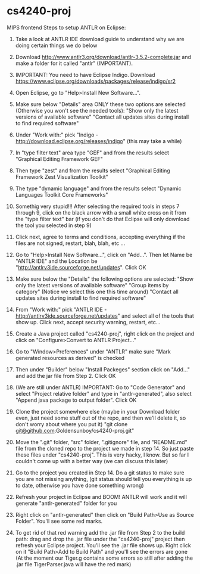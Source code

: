 cs4240-proj
===========

MIPS frontend
Steps to setup ANTLR on Eclipse:

1) Take a look at ANTLR IDE download guide to understand why we are doing certain things we do below

2) Download http://www.antlr3.org/download/antlr-3.5.2-complete.jar and make a folder for it called "antlr" (IMPORTANT).

3) IMPORTANT: You need to have Eclipse Indigo. Download https://www.eclipse.org/downloads/packages/release/indigo/sr2

4) Open Eclipse, go to "Help>Install New Software...". 

5) Make sure below "Details" area ONLY these two options are selected (Otherwise you won't see the needed tools):
	"Show only the latest versions of available software"
	"Contact all updates sites during install to find required software"

6) Under "Work with:" pick "Indigo - http://download.eclipse.org/releases/indigo" (this may take a while)

7) In "type filter text" area type "GEF" and from the results select "Graphical Editing Framework GEF"

8) Then type "zest" and from the results select "Graphical Editing Framework Zest Visualization Toolkit"

9) The type "dynamic language" and from the results select "Dynamic Languages Toolkit Core Frameworks"

10) Somethig very stupid!!! After selecting the required tools in steps 7 through 9, click on the black arrow with a small white cross on it from the "type filter text" bar (if you don't do that Eclipse will only download the tool you selected in step 9)

11) Click next, agree to terms and conditions, accepting everything if the files are not signed, restart, blah, blah, etc ...

12) Go to "Help>Install New Software...", click on "Add...". Then let Name be "ANTLR IDE" and the Location be "http://antlrv3ide.sourceforge.net/updates". Click OK

13) Make sure below the "Details" the following options are selected:
	"Show only the latest versions of available software"
	"Group items by category" (Notice we select this one this time around)
	"Contact all updates sites during install to find required software"

13) From "Work with:" pick "ANTLR IDE - http://antlrv3ide.sourceforge.net/updates" and select all of the tools that show up. Click next, accept security warning, restart, etc...

14) Create a Java project called "cs4240-proj", right click on the project and click on "Configure>Convert to ANTLR Project..."

15) Go to "Window>Preferences" under "ANTLR" make sure "Mark generated resources as derived" is checked

16) Then under "Builder" below "Install Packeges" section click on "Add..." and add the jar file from Step 2. Click OK

17) (We are still under ANTLR) IMPORTANT: Go to "Code Generator" and select "Project relative folder" and type in "antlr-generated", also select "Append java package to output folder". Click OK

18) Clone the project somewhere else (maybe in your Download folder even, just need some stuff out of the repo, and then we'll delete it, so don't worry about where you put it) "git clone git@github.com:Goldensunboy/cs4240-proj.git"

19) Move the ".git" folder, "src" folder, ".gitignore" file, and "README.md" file from the cloned repo to the project we made in step 14. So just paste these files under "cs4240-proj". This is very hacky, I know. But so far I couldn't come up with a better way (we can discuss this later)

20) Go to the project you created in Step 14. Do a git status to make sure you are not missing anything, (git status should tell you everything is up to date, otherwise you have done something wrong)

21) Refresh your project in Eclipse and BOOM! ANTLR will work and it will generate "antlr-generated" folder for you 

22) Right click on "antlr-generated" then click on "Build Path>Use as Source Folder". You'll see some red marks. 

23) To get rid of that red warning add the .jar file from Step 2 to the build path: drag and drop the .jar file under the "cs4240-proj" project then refresh your Eclipse project. You'll see the .jar file shows up. Right click on it "Build Path>Add to Build Path" and you'll see the errors are gone (At the moment our Tiger.g contains some errors so still after adding the .jar file TigerParser.java will have the red mark)

